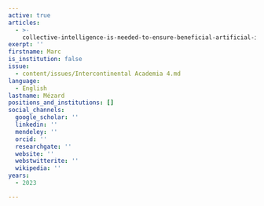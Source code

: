 ```yaml
---
active: true
articles:
  - >-
    collective-intelligence-is-needed-to-ensure-beneficial-artificial-intelligence
exerpt: ''
firstname: Marc
is_institution: false
issue:
  - content/issues/Intercontinental Academia 4.md
language:
  - English
lastname: Mézard
positions_and_institutions: []
social_channels:
  google_scholar: ''
  linkedin: ''
  mendeley: ''
  orcid: ''
  researchgate: ''
  website: ''
  webstwitterite: ''
  wikipedia: ''
years:
  - 2023

---
```

